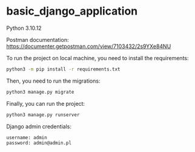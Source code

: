 # basic_django_application

Python 3.10.12

Postman documentation: https://documenter.getpostman.com/view/7103432/2s9YXe84NU

To run the project on local machine, you need to install the requirements:

```bash
python3 -m pip install -r requirements.txt
```

Then, you need to run the migrations:

```bash
python3 manage.py migrate
```

Finally, you can run the project:

```bash
python3 manage.py runserver
```

Django admin credentials:

```bash
username: admin
password: admin@admin.pl
```